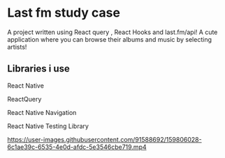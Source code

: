 # **Last fm study case** 
<!-- -->
A project written using React query , React Hooks and last.fm/api!
A cute application where you can browse their albums and music by selecting artists!


## Libraries i use
React Native   

ReactQuery


React Native Navigation


React Native Testing Library 


<!-- -->




https://user-images.githubusercontent.com/91588692/159806028-6c1ae39c-6535-4e0d-afdc-5e3546cbe719.mp4


